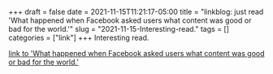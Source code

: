 +++draft = falsedate = 2021-11-15T11:21:17-05:00title = "linkblog: just read 'What happened when Facebook asked users what content was good or bad for the world.'"slug = "2021-11-15-Interesting-read."tags = []categories = ["link"]+++Interesting read. [link to 'What happened when Facebook asked users what content was good or bad for the world.'](https://slate.com/technology/2021/11/facebook-good-bad-for-the-world-gftw-bftw.html?via=rss)